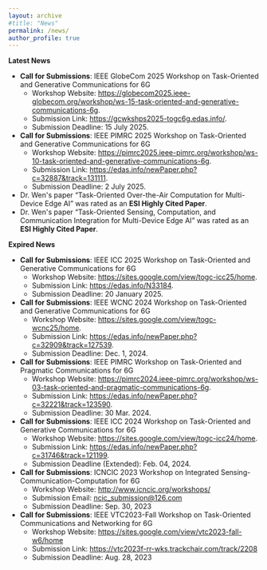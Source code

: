 ```yaml
---
layout: archive
#title: "News"
permalink: /news/
author_profile: true
---
```


__Latest News__

* __Call for Submissions__: IEEE GlobeCom 2025 Workshop on Task-Oriented and Generative Communications for 6G
    - Workshop Website: <https://globecom2025.ieee-globecom.org/workshop/ws-15-task-oriented-and-generative-communications-6g>.
    - Submission Link: <https://gcwkshps2025-togc6g.edas.info/>.
    - Submission Deadline: 15 July 2025.
* __Call for Submissions__: IEEE PIMRC 2025 Workshop on Task-Oriented and Generative Communications for 6G
    - Workshop Website: <https://pimrc2025.ieee-pimrc.org/workshop/ws-10-task-oriented-and-generative-communications-6g>.
    - Submission Link: <https://edas.info/newPaper.php?c=32887&track=131111>.
    - Submission Deadline: 2 July 2025.
* Dr. Wen's paper “Task-Oriented Over-the-Air Computation for Multi-Device Edge AI” was rated as an __ESI Highly Cited Paper__.
* Dr. Wen's paper “Task-Oriented Sensing, Computation, and Communication Integration for Multi-Device Edge AI” was rated as an __ESI Highly Cited Paper__.


__Expired News__
* __Call for Submissions__: IEEE ICC 2025 Workshop on Task-Oriented and Generative Communications for 6G
    - Workshop Website: <https://sites.google.com/view/togc-icc25/home>.
    - Submission Link: <https://edas.info/N33184>.
    - Submission Deadline: 20 January 2025.
* __Call for Submissions__: IEEE WCNC 2024 Workshop on Task-Oriented and Generative Communications for 6G
    - Workshop Website: <https://sites.google.com/view/togc-wcnc25/home>.
    - Submission Link: <https://edas.info/newPaper.php?c=32909&track=127539>.
    - Submission Deadline: Dec. 1, 2024.
*  __Call for Submissions__: IEEE PIMRC Workshop on Task-Oriented and Pragmatic Communications for 6G
    - Workshop Website: <https://pimrc2024.ieee-pimrc.org/workshop/ws-03-task-oriented-and-pragmatic-communications-6g>.
    - Submission Link: <https://edas.info/newPaper.php?c=32221&track=123590>.
    - Submission Deadline: 30 Mar. 2024.
* __Call for Submissions__: IEEE ICC 2024 Workshop on Task-Oriented and Generative Communications for 6G
    - Workshop Website: <https://sites.google.com/view/togc-icc24/home>.
    - Submission Link: <https://edas.info/newPaper.php?c=31746&track=121199>.
    - Submission Deadline (Extended): Feb. 04, 2024.
* __Call for Submissions__: ICNCIC 2023 Workshop on Integrated Sensing-Communication-Computation for 6G
    - Workshop Website: http://www.icncic.org/workshops/
    - Submission Email: ncic_submission@126.com
    - Submission Deadline: Sep. 30, 2023
* __Call for Submissions__: IEEE VTC2023-Fall Workshop on Task-Oriented Communications and Networking for 6G
     - Workshop Website: https://sites.google.com/view/vtc2023-fall-w6/home
     - Submission Link: https://vtc2023f-rr-wks.trackchair.com/track/2208
     - Submission Deadline: Aug. 28, 2023

